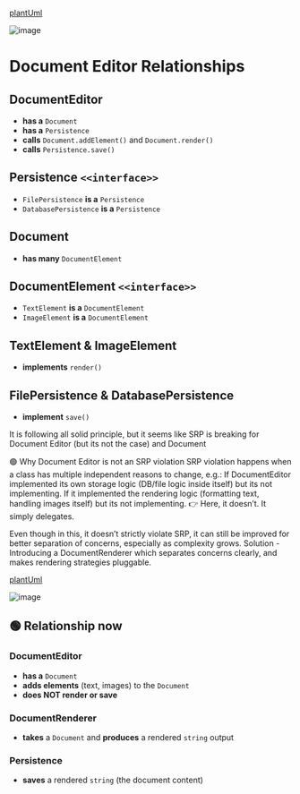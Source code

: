 [plantUml](http://www.plantuml.com/plantuml/uml/bLDBpjCm4Dxx5ADiI5eYmJQ2gXK5gJiakC3K6LABnAdiIOLut1qthgbZjI6_DudyFUnlnhErZ8Q7hXMik2NOztBeI3Dyh1Nt1ahuqAAri5VO6Eo4iD-LFgFx1Na5Tin67GUcW-pr5_MJu8qGh-3zm-M0psIiianQ4koEbWrALhr-Bb6QoNn3IHFfBm5khIrUAAzxMO5pKhefn1yXndl19zNIonHxP3oYNQnAJoZBtvluaY8Opf7cYXKrewNhroufKn3TD2628LsJoOiGuPxxA_r8o2MxhK3qyeYKnsZnF_T3XmqbzcVaqzG-PkKHFESVNScNDKaklEaSOqdndtDymC0BuUZMgmek9Batxv93LniV2Uiw1Bv9AaYfC-a35RAtcGktWMoLfNgeGFQQKMcxAAgV-MM10pl47gSZG2k_PnsE3LNnW_VGUcgIJzMluQ6o-5Sur_hq6GPeRFgI9nHDzZZEIInNqdjhApYXBV4H9nxkGDkweuQk_Gi0)

![image](https://github.com/user-attachments/assets/d9fd943f-345c-4d0d-8a05-ee8b0025c106)

# Document Editor Relationships

## DocumentEditor
- **has a** `Document`
- **has a** `Persistence`
- **calls** `Document.addElement()` and `Document.render()`
- **calls** `Persistence.save()`

## Persistence `<<interface>>`
- `FilePersistence` **is a** `Persistence`
- `DatabasePersistence` **is a** `Persistence`

## Document
- **has many** `DocumentElement`

## DocumentElement `<<interface>>`
- `TextElement` **is a** `DocumentElement`
- `ImageElement` **is a** `DocumentElement`

## TextElement & ImageElement
- **implements** `render()`

## FilePersistence & DatabasePersistence
- **implement** `save()`


It is following all solid principle, but it seems like SRP is breaking for Document Editor (but its not the case) and Document

🟢 Why Document Editor is not an SRP violation
SRP violation happens when a class has multiple independent reasons to change, e.g.:
If DocumentEditor implemented its own storage logic (DB/file logic inside itself) but its not implementing.
If it implemented the rendering logic (formatting text, handling images itself) but its not implementing.
👉 Here, it doesn’t. It simply delegates.


Even though in this, it doesn’t strictly violate SRP, it can still be improved for better separation of concerns, especially as complexity grows.
Solution - Introducing a DocumentRenderer which separates concerns clearly, and makes rendering strategies pluggable.

[plantUml](https://www.plantuml.com/plantuml/uml/ZLFDRjim3BxhAGXVOdjpWLsDekYX7T3RCEm5E9jp1DXo8Ch5W6tlFhco58K9ZEGYX_n-I95wPeVMBTEe3l1c7DbVs14h7J_X6rdMxCZuxpyA_EyJCBvJoSvgCq0_TvNwfpB6ozmj4ndtEj9w99ObqvCjAsWXS5VQuS90JwT0GgTdmweRaHc-wf7kBICmNj3XJ-IxMOTKD6nLH-yVz5iqqe3piTH4KCrnKNo5LNkz1uUt2GUI5YTqHs4HWC9ZnUrvP9q5k_GtMT7MiAUzK-Tc-oW6M3zj1jZtqLv2eagiPQ2OuhBQKGubVl-edAmeCORJwFgBH2fYZSkkNtljPYaOWgbpJuCs9UijoXw20q6RRsPCsb1I7qbYHiAfJDghr-SBmUXJdI_Nxv1SdfZwcFtrqCKseyCgtkWOdj1HdrXbll3uz-51lgXhm8q7f9IONa1cYtyRaA_jMGEABmNKJGD5NO3ajT3Dng4sh9IONQBvCnl24NaFcVVNmi8KXVCjQvgdN3ACcjMpFvTf_0y0)

![image](https://github.com/user-attachments/assets/a6fa43e6-05f2-4434-ae16-6cb2dbc93677)





## 🟢 Relationship now

### DocumentEditor
- **has a** `Document`
- **adds elements** (text, images) to the `Document`
- **does NOT render or save**

### DocumentRenderer
- **takes** a `Document` and **produces** a rendered `string` output

### Persistence
- **saves** a rendered `string` (the document content)



